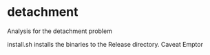 # detachment
Analysis for the detachment problem

install.sh installs the binaries to the Release directory. 
Caveat Emptor
